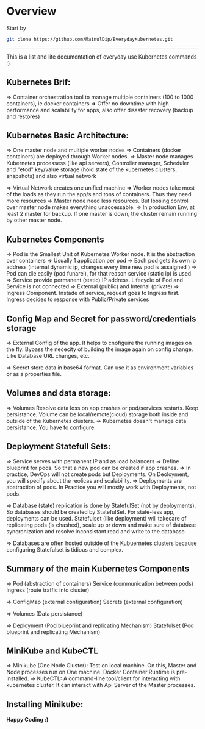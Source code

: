 # Overview
Start by
```sh
git clone https://github.com/MainulDip/EverydayKubernetes.git
```
___

This is a list and lite documentation of everyday use Kubernetes commands :)

## Kubernetes Brif:
=> Container orchestration tool to manage multiple containers (100 to 1000 containers), ie docker containers
=> Offer no downtime with high performance and scalability for apps, also offer disaster recovery (backup and restores)

## Kubernetes Basic Architecture: 
=> One master node and multiple worker nodes
=> Containers (docker containers) are deployed through Worker nodes.
=> Master node manages Kubernetes processess (like api servers), Controller manager, Scheduler and "etcd" key/value storage (hold state of the kubernetes clusters, snapshots) and also virtual network

=> Virtual Network creates one unified machine
=> Worker nodes take most of the loads as they run the app/s and tons of containers. Thus they need more resources
=> Master node need less resources. But loosing control over master node makes everything unaccessable.
=> In production Env, at least 2 master  for backup. If one master is down, the cluster remain running by other master node.

## Kubernetes Components
=> Pod is the Smallest Unit of Kubernetes Worker node. It is the abstraction over containers
=> Usually 1 application per pod
=> Each pod gets its own ip address (internal dynamic ip, changes every time new pod is assaigned )
=> Pod can die easily (pod funarel), for that reason service (static ip) is used.
=> Service provide permanent (static) IP address. Lifecycle of Pod and Service is not connected
=> External (public) and Internal (private)
=> Ingress Component. Instade of service, request goes to Ingress first. Ingress decides to response with Public/Private services


## Config Map and Secret for password/credentials storage
=> External Config of the app. It helps to cnofiguire the running images on the fly. Bypass the nececity of building the image again on config change. Like Database URL changes, etc.

=> Secret store data in base64 format. Can use it as environment variables or as a properties file.

## Volumes and data storage:
=> Volumes Resolve data loss on app crashes or pod/services restarts. Keep persistance. Volume can be local/remote(cloud) storage both inside and outside of the Kubernetes clusters.
=> Kubernetes doesn't manage data persistance. You have to configure.

## Deployment Statefull Sets:
=> Service serves with permanent IP and as load balancers
=> Define blueprint for pods. So that a new pod can be created if app crashes.
=> In practice, DevOps will not create pods but Deployments. On Deoloyment, you will specify about the reolicas and scalability.
=> Deployments are abatraction of pods. In Practice you will mostly work with Deployments, not pods.

=> Database (state) replication is done by StatefulSet (not by deployments). So databases should be created by StatefulSet. For state-less app, deployments can be used. Statefulset (like deployment) will takecare of replicating pods (is chashed), scale up or down and make sure of database syncronization and resolve inconsistant read and write to the database.

=> Databases are often hosted outside of the Kubuernetes clusters because configuring Statefulset is tidious and complex.

## Summary of the main Kubernetes Components
=>  Pod (abstraction of containers)
    Service (communication between pods)
    Ingress (route traffic into cluster)


=>  ConfigMap (external configuration)
    Secrets (external configuration)

=> Volumes (Data persistance)

=>  Deployment (Pod blueprint and replicating Mechanism)
    Statefulset (Pod blueprint and replicating Mechanism)

## MiniKube and KubeCTL

=> Minikube (One Node Cluster): Test on local machine. On this, Master and Node processes run on One machine. Docker Container Runtime is pre-installed.
=> KubeCTL: A command-line tool/client for interacting with kubernetes cluster. It can interact with Api Server of the Master processes.

## Installing Minikube:
#### Happy Coding :) 